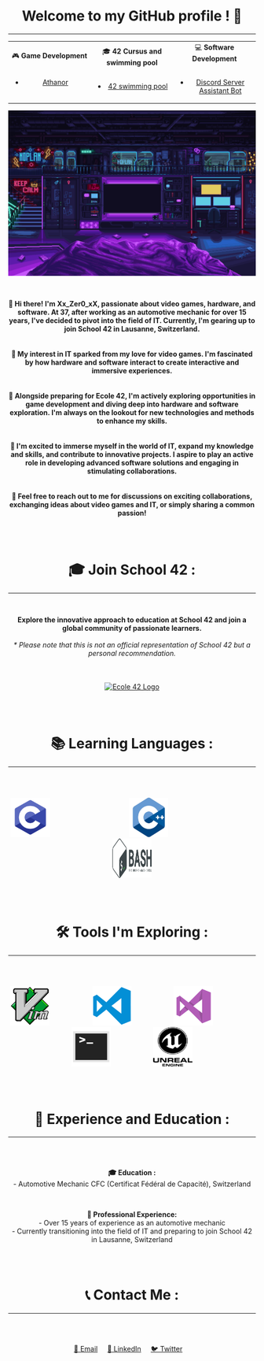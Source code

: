 <!--/* ************************************************************************** */-->
<!--/*                                                                            */-->
<!--/*                                                        :::      ::::::::   */-->
<!--/*   README.md                                          :+:      :+:    :+:   */-->
<!--/*                                                    +:+ +:+         +:+     */-->
<!--/*   By: mdelmeni <eljok87@gmail.com>               +#+  +:+       +#+        */-->
<!--/*                                                +#+#+#+#+#+   +#+           */-->
<!--/*   Created: 2024/06/22 20:26:11 by mdelmeni          #+#    #+#             */-->
<!--/*   Updated: 2024/06/22 20:26:11 by mdelmeni         ###   ########.ch       */-->
<!--/*                                                                            */-->
<!--/* ************************************************************************** */-->

<!--
  This section contains the main title of the page.
  The title is centered using the "align" attribute.
  It's followed by a horizontal line for visual separation.
-->

<h1 align="center">Welcome to my GitHub profile ! 🚀</h1>
<hr>

<!--
  The following table organizes the different types of projects.
  Each cell represents a category: Game Development, 42 Cursus, and Software Development.
  Inside each cell, there are links to specific projects.
-->

<div align="center">
  <table style="width: 100%;">
    <tr>
      <td align="center" style="width: 33.33%;">
        🎮 <b>Game Development</b>
        <ul>
          <br>
          <li><a href="https://www.athanor.games/">Athanor</a></li>
          <!--
          <li><a href="https://github.com/yourusername/game-project-2">Game Project 2</a></li>
          -->
        </ul>
      </td>
      <td align="center" style="width: 33.33%;">
        🎓 <b>42 Cursus and swimming pool</b>
        <ul>
          <br>
          <li><a href="https://github.com/Xxzer042xX/42/blob/master/README.MD">42 swimming pool</a></li>
          <!--
          <li><a href="https://github.com/yourusername/42-cursus-project-2">42 Cursus Project 2</a></li>
          -->  
          </ul>
      </td>
      <td align="center" style="width: 33.33%;">
        💻 <b>Software Development</b>
        <ul>
          <br>
          <li><a href="https://github.com/Xxzer042xX/discord_bot/blob/main/README.md">Discord Server Assistant Bot</a></li>
          <!--
          <br>
          <li><a href="https://github.com/yourusername/software-project-2">Software Project 2</a></li>
          -->        
        </ul>
      </td>
    </tr>
  </table>
</div>

<!--
  This section displays a centered image with an alt text for accessibility.
-->

<p align="center">
  <img src="images/scifi_room.gif" alt="Welcome to my GitHub profile!">
</p>

<!--
  The following paragraph provides a personal introduction.
  It's split into several lines for readability and centered on the page.
-->

<br>
<p align="center">
  <b>👋 Hi there! I'm Xx_Zer0_xX, passionate about video games, hardware, and software. At 37, after working as an automotive mechanic for over 15 years, I've decided to pivot into the field of IT. Currently, I'm gearing up to join School 42 in Lausanne, Switzerland.</b>
  <br><br><br>
  <b>🌟 My interest in IT sparked from my love for video games. I'm fascinated by how hardware and software interact to create interactive and immersive experiences.</b>
  <br><br><br>
  <b>🔧 Alongside preparing for Ecole 42, I'm actively exploring opportunities in game development and diving deep into hardware and software exploration. I'm always on the lookout for new technologies and methods to enhance my skills.</b>
  <br><br><br>
  <b>🚀 I'm excited to immerse myself in the world of IT, expand my knowledge and skills, and contribute to innovative projects. I aspire to play an active role in developing advanced software solutions and engaging in stimulating collaborations.</b>
  <br><br><br>
  <b>💬 Feel free to reach out to me for discussions on exciting collaborations, exchanging ideas about video games and IT, or simply sharing a common passion!</b>
</p>

<!--
  The following section provides a link to School 42.
  It includes a personal recommendation and a logo with a link.
-->

<br><br>
<h1 align="center">🎓 Join School 42 :</h1>
<hr>
<br>
<p align="center">
  <b>Explore the innovative approach to education at School 42 and join a global community of passionate learners.</b><br><br>
  <i>* Please note that this is not an official representation of School 42 but a personal recommendation.</i>
  <br><br><br><br>
  <a href="https://42lausanne.ch/" target="_blank"><img src="https://42lausanne.ch/wp-content/uploads/2021/01/42_logo.svg" alt="Ecole 42 Logo" width="200"></a>
</p>

<!--
  The following section displays the programming languages being learned.
  It includes centered images of language logos.
-->
<br><br>
<h1 align="center">📚 Learning Languages :</h1>
<hr>
<br><br>
<p align="center">
  <a href="https://fr.wikipedia.org/wiki/C_(langage)" target="_blank"><img src="images/c.png" alt="C Programming Language Logo" width="80" height="80"></a>&nbsp;&nbsp;&nbsp;&nbsp;&nbsp;&nbsp;&nbsp;&nbsp;&nbsp;&nbsp;&nbsp;&nbsp;&nbsp;&nbsp;&nbsp;&nbsp;&nbsp;&nbsp;&nbsp;&nbsp;&nbsp;&nbsp;&nbsp;&nbsp;&nbsp;&nbsp;&nbsp;&nbsp;&nbsp;&nbsp;&nbsp;&nbsp;&nbsp;&nbsp;&nbsp;&nbsp;&nbsp;&nbsp;&nbsp;&nbsp;
  <a href="https://fr.wikipedia.org/wiki/C%2B%2B" target="_blank"><img src="images/cpp.png" alt="C++ Programming Language Logo" width="80" height="80"></a>&nbsp;&nbsp;&nbsp;&nbsp;&nbsp;&nbsp;&nbsp;&nbsp;&nbsp;&nbsp;&nbsp;&nbsp;&nbsp;&nbsp;&nbsp;&nbsp;&nbsp;&nbsp;&nbsp;&nbsp;&nbsp;&nbsp;&nbsp;&nbsp;&nbsp;&nbsp;&nbsp;&nbsp;&nbsp;&nbsp;&nbsp;&nbsp;&nbsp;&nbsp;&nbsp;&nbsp;&nbsp;&nbsp;&nbsp;&nbsp;&nbsp;&nbsp;&nbsp;&nbsp;
  <a href="https://fr.wikipedia.org/wiki/Bourne-Again_shell" target="_blank"><img src="images/bash.png" alt="Bash Shell Logo" width="80" height="80"></a>
</p>

<!--
  The following section displays the tools being explored.
  It includes centered images of tool logos.
-->

<br><br>
<h1 align="center">🛠️ Tools I'm Exploring :</h1>
<hr>
<br><br>
<p align="center">
  <a href="https://fr.wikipedia.org/wiki/Vim" target="_blank"><img src="images/vim.png" alt="Vim Editor Logo" width="80" height="80"></a>&nbsp;&nbsp;&nbsp;&nbsp;&nbsp;&nbsp;&nbsp;&nbsp;&nbsp;&nbsp;&nbsp;&nbsp;&nbsp;&nbsp;&nbsp;&nbsp;&nbsp;&nbsp;&nbsp;&nbsp;&nbsp;
  <a href="https://fr.wikipedia.org/wiki/Visual_Studio_Code" target="_blank"><img src="images/vscode.png" alt="Visual Studio Code Logo" width="80" height="80"></a>&nbsp;&nbsp;&nbsp;&nbsp;&nbsp;&nbsp;&nbsp;&nbsp;&nbsp;&nbsp;&nbsp;&nbsp;&nbsp;&nbsp;&nbsp;&nbsp;&nbsp;&nbsp;&nbsp;&nbsp;&nbsp;
  <a href="https://fr.wikipedia.org/wiki/Microsoft_Visual_Studio" target="_blank"><img src="images/visual.png" alt="Visual Studio Logo" width="80" height="80"></a>&nbsp;&nbsp;&nbsp;&nbsp;&nbsp;&nbsp;&nbsp;&nbsp;&nbsp;&nbsp;&nbsp;&nbsp;&nbsp;&nbsp;&nbsp;&nbsp;&nbsp;&nbsp;&nbsp;&nbsp;&nbsp;
  <a href="https://fr.wikipedia.org/wiki/Interface_en_ligne_de_commande" target="_blank"><img src="images/terminal.png" alt="Terminal Logo" width="80" height="80"></a>&nbsp;&nbsp;&nbsp;&nbsp;&nbsp;&nbsp;&nbsp;&nbsp;&nbsp;&nbsp;&nbsp;&nbsp;&nbsp;&nbsp;&nbsp;&nbsp;&nbsp;&nbsp;&nbsp;&nbsp;&nbsp;
  <a href="https://fr.wikipedia.org/wiki/Unreal_Engine" target="_blank"><img src="images/unreal.png" alt="Unreal Engine Logo" width="80" height="80"></a>
</p>

<!--
  The following section displays experience and education details.
  It includes centered text about educational background and professional experience.
-->

<br><br>
<h1 align="center">📜 Experience and Education :</h1>
<hr>
<br><br>
<p align="center">
  <b>🎓 Education :</b><br>
  - Automotive Mechanic CFC (Certificat Fédéral de Capacité), Switzerland
</p>
<br>
<p align="center">
  <b>💼 Professional Experience:</b><br>
  - Over 15 years of experience as an automotive mechanic<br>
  - Currently transitioning into the field of IT and preparing to join School 42 in Lausanne, Switzerland
</p>

<!--
  The following section contains contact links.
  It includes centered links for email, LinkedIn, and Twitter.
-->

<br><br>
<h1 align="center">📞 Contact Me :</h1>
<hr>
<br><br>
<p align="center">
  <a href="mailto:eljok87@gmail.com">📧 Email</a>&nbsp;&nbsp;&nbsp;&nbsp;
  <a href="https://www.linkedin.com/in/yourprofile/">🔗 LinkedIn</a>&nbsp;&nbsp;&nbsp;&nbsp;
  <a href="https://twitter.com/yourprofile">🐦 Twitter</a>&nbsp;&nbsp;&nbsp;&nbsp;
</p>

<!--
 /************************************************************\
 *                                                            *
 *    Welcome to my project! If you're reading this, I        *
 *    invite you to contribute to this codebase. I've         *
 *    done my best to keep everything clean and organized,    *
 *    even without prior knowledge. If you spot areas that    *
 *    can be improved or corrected, please feel free to       *
 *    make your changes and submit a pull request. Your       *
 *    contributions are greatly appreciated!                  *
 *                                                 o7         *
 *                                                            *
 \************************************************************/
-->


